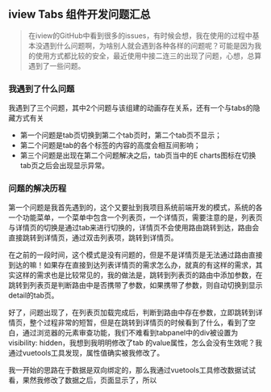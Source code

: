 ## iview Tabs 组件开发问题汇总

> 在iview的GitHub中看到很多的issues，有时候会想，我在使用的过程中基本没遇到什么问题啊，为啥别人就会遇到各种各样的问题呢？可能是因为我的使用方式都比较的安全，最近使用中接二连三的出现了问题，心想，总算遇到了一些问题。

### 我遇到了什么问题

我遇到了三个问题，其中2个问题与该组建的动画存在关系，还有一个与tabs的隐藏方式有关

* 第一个问题是tab页切换到第二个tab页时，第二个tab页不显示；
* 第二个问题是tab的各个标签的内容的高度会相互间影响；
* 第三个问题是出现在第二个问题解决之后，tab页当中的E charts图标在切换tab页之后会出现显示异常。

### 问题的解决历程

第一个问题是我首先遇到的，这个又要扯到我项目系统前端开发的模式，系统的各一个功能菜单，一个菜单中包含一个列表页，一个详情页，需要注意的是，列表页与详情页的切换是通过tab来进行切换的，详情页不会使用路由跳转到达，路由会直接跳转到详情页，通过双击列表项，跳转到详情页。

在之前的一段时间，这个模式是没有问题的，但是不是详情页是无法通过路由直接到达的嘛！如果存在直接到达列表详情页的需求怎么办，就真的有这样的需求，其实这样的需求也是比较常见的，我的做法是，跳转到列表页的路由中添加参数，在跳转到列表页是判断路由中是否携带了参数，如果携带了参数，则自动切换到显示detail的tab页。

好了，问题出现了，在列表页加载完成后，判断到路由中存在参数，立即跳转到详情页，整个过程非常的短暂，但是在跳转到详情页的时候看到了什么，看到了空白，通过浏览器的元素审查功能，我们不难看到tabpanel中的div被设置为 visibility: hidden，我想到我明明修改了tab 的value属性，怎么会没有生效呢？我通过vuetools工具发现，属性值确实被我修改了。

我一开始的思路在于数据是双向绑定的，那么我通过vuetools工具修改数据试试看，果然我修改了数据之后，页面显示了，所以

